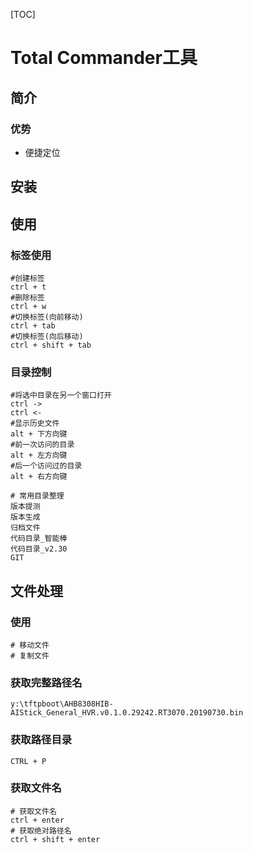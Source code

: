 [TOC]

# Total Commander工具

## 简介

### 优势

- 便捷定位

## 安装

## 使用

### 标签使用

```shell
#创建标签
ctrl + t
#删除标签
ctrl + w
#切换标签(向前移动)
ctrl + tab
#切换标签(向后移动)
ctrl + shift + tab
```

### 目录控制

```shell
#将选中目录在另一个窗口打开
ctrl ->
ctrl <-
#显示历史文件
alt + 下方向键
#前一次访问的目录
alt + 左方向键
#后一个访问过的目录
alt + 右方向键
```

```shell
# 常用目录整理
版本提测
版本生成
归档文件
代码目录_智能棒
代码目录_v2.30
GIT
```

## 文件处理

### 使用

```shell
# 移动文件
# 复制文件
```



### 获取完整路径名

```shell
y:\tftpboot\AHB8308HIB-AIStick_General_HVR.v0.1.0.29242.RT3070.20190730.bin
```

### 获取路径目录

```shell
CTRL + P
```

### 获取文件名

```shell
# 获取文件名
ctrl + enter
# 获取绝对路径名
ctrl + shift + enter
```

